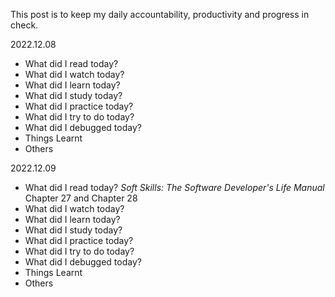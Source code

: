 This post is to keep my daily accountability, productivity and progress in check.

2022.12.08
* What did I read today?
* What did I watch today?
* What did I learn today?
* What did I study today?
* What did I practice today?
* What did I try to do today?
* What did I debugged today?
* Things Learnt
* Others

2022.12.09
* What did I read today?
*Soft Skills: The Software Developer's Life Manual* Chapter 27 and Chapter 28
* What did I watch today?
* What did I learn today?
* What did I study today?
* What did I practice today?
* What did I try to do today?
* What did I debugged today?
* Things Learnt
* Others